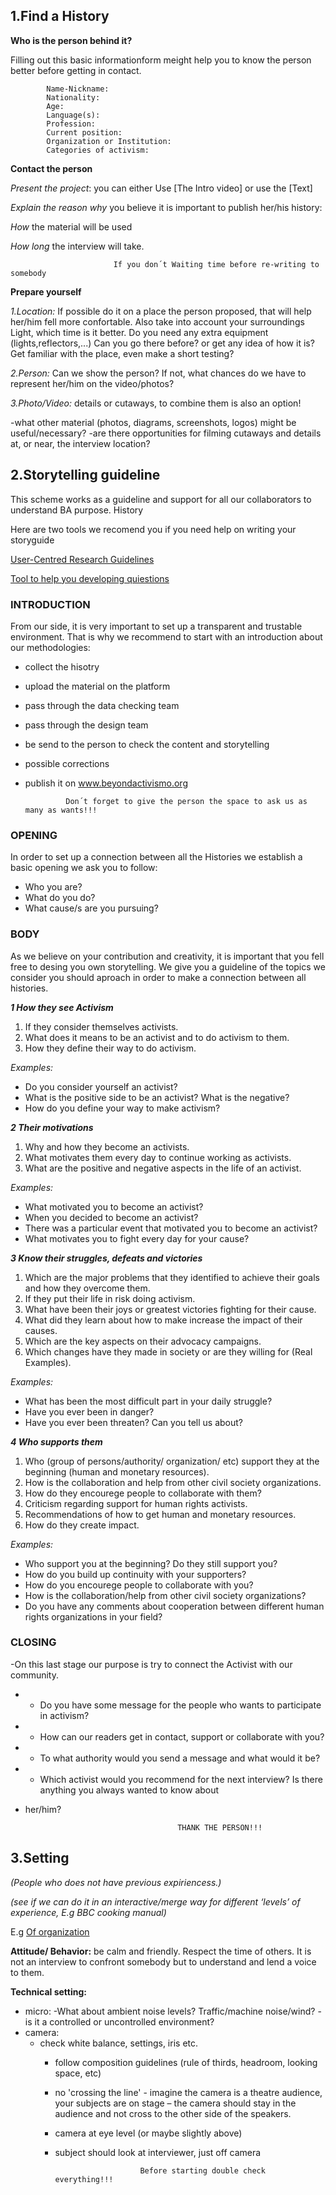 

## 1.Find a History 

**Who is the person behind it?** 
      
 Filling out this basic informationform meight help you to know the person better before getting in contact. 
      
            Name-Nickname:
            Nationality:
            Age:
            Language(s):
            Profession:
            Current position:
            Organization or Institution:
            Categories of activism:


**Contact the person**
  
   _Present the project_: you can either Use [The Intro video] or use the [Text]
      
   _Explain the reason why_ you believe it is important to publish her/his history: 
       
   _How_ the material will be used 
      
   _How long_ the interview will take. 
      
                           If you don´t Waiting time before re-writing to somebody

**Prepare yourself**  
    
   _1.Location:_ If possible do it on a place the person proposed, that will help her/him fell more confortable.                  Also take into account your surroundings Light, which time is it better. Do you need any extra equipment (lights,reflectors,...) Can you go there before? or get any idea of how it is? Get familiar with the place,  even make a short testing?  
   
   _2.Person:_ Can we show the person? If not, what chances do we have to represent her/him on the video/photos?
   
   _3.Photo/Video:_ details or cutaways, to combine them is also an option! 
                 


-what other material (photos, diagrams, screenshots, logos) might be useful/necessary? 
-are there opportunities for filming cutaways and details at, or near, the interview 
location?


                                 
## 2.Storytelling guideline 

This scheme works as a guideline and support for all our collaborators to understand BA purpose.
History 

Here are two tools we recomend you if you need help on writing your storyguide

[User-Centred Research Guidelines ](https://www.circulardesignguide.com/post/lead-with-user-centred-research)

[Tool to help you developing quiestions](http://diytoolkit.org/tools/question-ladder/)

### INTRODUCTION

   From our side, it is very important to set up a transparent and trustable environment.
   That is why we recommend to start with an introduction about our methodologies:

   * collect the hisotry 
   * upload the material on the platform
   * pass through the data checking team
   * pass through the design team
   * be send to the person  to check the content and storytelling
   * possible corrections
   * publish it on www.beyondactivismo.org

                  
                  Don´t forget to give the person the space to ask us as many as wants!!!


### OPENING

  In order to set up a connection between all the Histories we establish a basic opening we ask you to follow:

   * Who you are?
   * What do you do?
   * What cause/s are you pursuing?  


### BODY

  As we believe on your contribution and creativity, it is important that you fell free to desing you own storytelling. 
  We give you a guideline of the topics we consider you should aproach in order to make a connection between all histories. 
  
   
 _**1 How they see Activism**_

   1. If they consider themselves activists.
   2. What does it means to be an activist and to do activism to them.
   3. How they define their way to do activism.

_Examples:_

   * Do you consider yourself an activist?
   * What is the positive side to be an activist? What is the negative?
   * How do you define your way to make activism?

_**2 Their motivations**_

   1. Why and how they become an activists.
   2. What motivates them every day to continue working as activists.
   3. What are the positive and negative aspects in the life of an activist.

_Examples:_

   * What motivated you to become an activist?
   * When you decided to become an activist?
   * There was a particular event that motivated you to become an activist?
   * What motivates you to fight every day for your cause?
   

_**3 Know their struggles, defeats and victories**_

   1. Which are the major problems that they identified to achieve their goals and how they overcome them.
   2. If they put their life in risk doing activism.
   3. What have been their joys or greatest victories fighting for their cause.
   4. What did they learn about how to make increase the impact of their causes.
   5. Which are the key aspects on their advocacy campaigns.
   6. Which changes have they made in society or are they willing for (Real Examples).

_Examples:_

   * What has been the most difficult part in your daily struggle?
   * Have you ever been in danger?
   * Have you ever been threaten? Can you tell us about?


_**4 Who supports them**_

   1. Who (group of persons/authority/ organization/ etc) support they at the beginning (human and monetary resources).
   2. How is the collaboration and help from other civil society organizations.
   3. How do they encourege people to collaborate with them?
   4. Criticism regarding support for human rights activists.
   5. Recommendations of how to get human and monetary resources.
   6. How do they create impact.

_Examples:_

   * Who support you at the beginning? Do they still support you?
   * How do you build up continuity with your supporters?
   * How do you encourege people to collaborate with you?
   * How is the collaboration/help from other civil society organizations?
   * Do you have any comments about cooperation between different human rights organizations in your field?


### CLOSING

-On this last stage our purpose is try to connect the Activist with our community.

 
-    * Do you have some message for the people who wants to participate in activism?
-    * How can our readers get in contact, support or collaborate with you?
-    * To what authority would you send a message and what would it be?
-    * Which activist would you recommend for the next interview? Is there anything you always wanted to know about
-    her/him?




                                           THANK THE PERSON!!!

## 3.Setting

_(People who does not have previous expiriencess.)_

_(see if we can do it in an interactive/merge way for different ‘levels’ of experience, E.g BBC cooking manual)_

E.g [Of organization](https://www.circulardesignguide.com/post/embed-feedback)



**Attitude/ Behavior:** be calm and friendly. Respect the time of others. It is not an interview to confront somebody but to understand and lend a voice to them.

**Technical setting:**

   * micro: -What about ambient noise levels? Traffic/machine noise/wind?
-is it a controlled or uncontrolled environment? 
   * camera:   
      * check white balance, settings, iris etc.
        * follow composition guidelines (rule of thirds, headroom, looking space, etc) 
        * no 'crossing the line'  - imagine the camera is a theatre audience, your subjects are on stage – the camera should stay in the audience and not cross to the other side of the speakers.
        * camera at eye level (or maybe slightly above) 
        * subject should look at interviewer, just off camera 


                                 Before starting double check everything!!!

